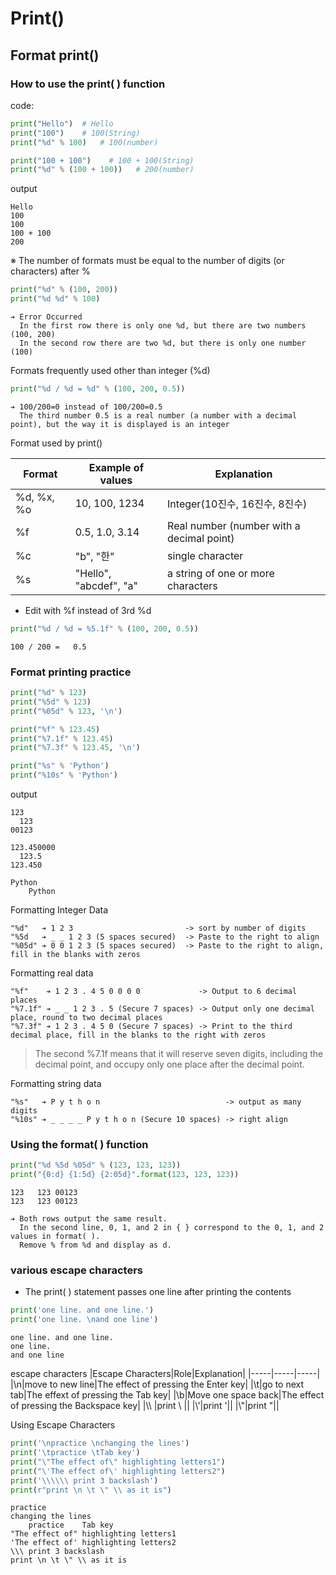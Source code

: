 # Print()

## Format print()
### How to use the print( ) function
  code: 

```python
print("Hello")  # Hello
print("100")    # 100(String)
print("%d" % 100)   # 100(number)

print("100 + 100")    # 100 + 100(String)
print("%d" % (100 + 100))   # 200(number)
```

  output

```
Hello
100
100
100 + 100
200
```

※ The number of formats must be equal to the number of digits (or characters) after %
```python
print("%d" % (100, 200))
print("%d %d" % 100)
```
    ➔ Error Occurred   
      In the first row there is only one %d, but there are two numbers (100, 200)    
      In the second row there are two %d, but there is only one number (100)

Formats frequently used other than integer (%d)
```py
print("%d / %d = %d" % (100, 200, 0.5))
```
    ➔ 100/200=0 instead of 100/200=0.5
      The third number 0.5 is a real number (a number with a decimal point), but the way it is displayed is an integer


Format used by print()

|Format|Example of values|Explanation|
|-----|-----|-----|
|%d, %x, %o|10, 100, 1234|Integer(10진수, 16진수, 8진수)|
|%f|0.5, 1.0, 3.14|Real number (number with a decimal point)|
|%c|"b", "한"|single character|
|%s|"Hello", "abcdef", "a"|a string of one or more characters|

- Edit with %f instead of 3rd %d
```py
print("%d / %d = %5.1f" % (100, 200, 0.5))
```
```
100 / 200 =   0.5
```

### Format printing practice
```py
print("%d" % 123)
print("%5d" % 123)
print("%05d" % 123, '\n')

print("%f" % 123.45)
print("%7.1f" % 123.45)
print("%7.3f" % 123.45, '\n')

print("%s" % 'Python')
print("%10s" % 'Python')
```
output
```
123
  123
00123 

123.450000
  123.5
123.450 

Python
    Python
```

Formatting Integer Data  

    "%d"   ➔ 1 2 3                         -> sort by number of digits   
    "%5d   ➔ _ _ 1 2 3 (5 spaces secured)  -> Paste to the right to align   
    "%05d" ➔ 0 0 1 2 3 (5 spaces secured)  -> Paste to the right to align, fill in the blanks with zeros 

Formatting real data

    "%f"    ➔ 1 2 3 . 4 5 0 0 0 0             -> Output to 6 decimal places
    "%7.1f" ➔ _ _ 1 2 3 . 5 (Secure 7 spaces) -> Output only one decimal place, round to two decimal places
    "%7.3f" ➔ 1 2 3 . 4 5 0 (Secure 7 spaces) -> Print to the third decimal place, fill in the blanks to the right with zeros

> The second %7.1f means that it will reserve seven digits, including the decimal point, and occupy only one place after the decimal point.

Formatting string data

    "%s"   ➔ P y t h o n                            -> output as many digits
    "%10s" ➔ _ _ _ _ P y t h o n (Secure 10 spaces) -> right align

### Using the format( ) function
```py
print("%d %5d %05d" % (123, 123, 123))
print("{0:d} {1:5d} {2:05d}".format(123, 123, 123))
```
```
123   123 00123
123   123 00123
```

    ➔ Both rows output the same result.
      In the second line, 0, 1, and 2 in { } correspond to the 0, 1, and 2 values in format( ). 
      Remove % from %d and display as d.
      
### various escape characters
- The print( ) statement passes one line after printing the contents

```py
print('one line. and one line.')
print('one line. \nand one line')
```
```
one line. and one line.
one line. 
and one line
```

escape characters
|Escape Characters|Role|Explanation|
|-----|-----|-----|
|\n|move to new line|The effect of pressing the Enter key|
|\t|go to next tab|The effext of pressing the Tab key|
|\b|Move one space back|The effect of pressing the Backspace key|
|\\\ |print \\ ||
|\\'|print '||
|\\"|print "||

Using Escape Characters
```py
print('\npractice \nchanging the lines')
print('\tpractice \tTab key')
print("\"The effect of\" highlighting letters1")
print("\'The effect of\' highlighting letters2")
print('\\\\\\ print 3 backslash')
print(r"print \n \t \" \\ as it is")
```
```
practice 
changing the lines
	practice 	Tab key
"The effect of" highlighting letters1
'The effect of' highlighting letters2
\\\ print 3 backslash
print \n \t \" \\ as it is
```
